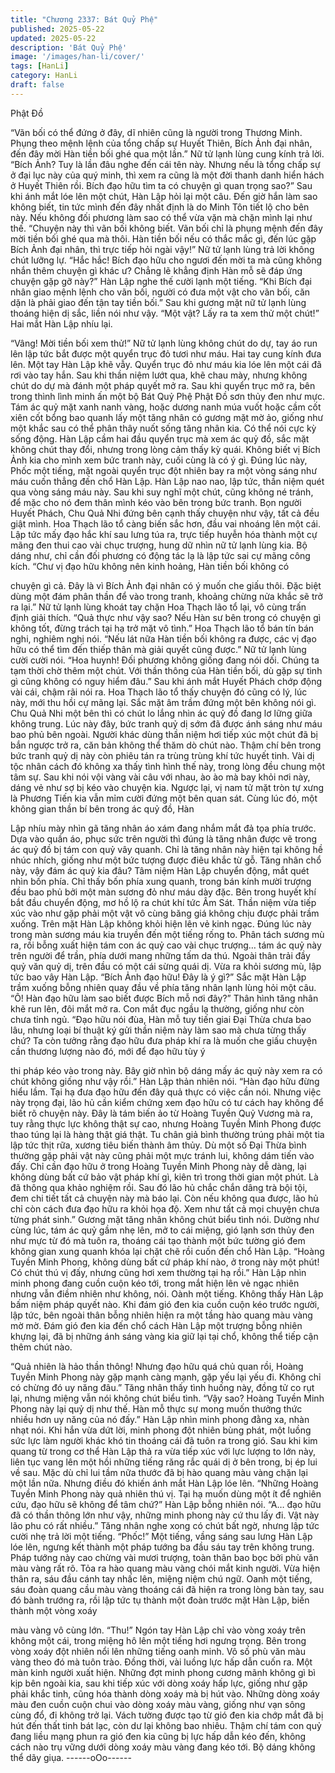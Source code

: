 ```yaml
---
title: "Chương 2337: Bát Quỷ Phệ"
published: 2025-05-22
updated: 2025-05-22
description: 'Bát Quỷ Phệ'
image: '/images/han-li/cover/'
tags: [HanLi]
category: HanLi
draft: false
---
```


Phật Đồ

“Vãn bối có thể đứng ở đây, dĩ nhiên cũng là người trong Thương
Minh. Phụng theo mệnh lệnh của tổng chấp sự Huyết Thiên, Bích
Ảnh đại nhân, đến đây mời Hàn tiền bối ghé qua một lần.” Nữ tử
lạnh lùng cung kính trả lời.
“Bích Ảnh? Tuy là lần đâu nghe đến cái tên này. Nhưng nếu là
tổng chấp sự ở đại lục này của quý minh, thì xem ra cũng là một
đời thanh danh hiển hách ở Huyết Thiên rồi. Bích đạo hữu tìm ta
có chuyện gì quan trọng sao?” Sau khi ánh mắt lóe lên một chút,
Hàn Lập hỏi lại một câu.
Đến giờ hắn làm sao không biết, tin tức mình đến đây nhất định là
do Minh Tôn tiết lộ cho bên này. Nếu không đối phương làm sao
có thể vừa vặn mà chặn mình lại như thế.
“Chuyện này thì vãn bối không biết. Vãn bối chỉ là phụng mệnh
đến đây mời tiền bối ghé qua mà thôi. Hàn tiền bối nếu có thắc
mắc gì, đến lúc gặp Bích Ảnh đại nhân, thì trực tiếp hỏi ngài vậy!”
Nữ tử lạnh lùng trả lời không chút lưỡng lự.
“Hắc hắc! Bích đạo hữu cho ngươi đến mời ta mà cũng không
nhắn thêm chuyện gì khác ư? Chẳng lẽ khẳng định Hàn mỗ sẽ
đáp ứng chuyện gặp gỡ này?” Hàn Lập nghe thế cười lạnh một
tiếng.
“Khi Bích đại nhân giao mệnh lệnh cho vãn bối, người có đưa một
vật cho vãn bối, căn dặn là phải giao đến tận tay tiền bối.” Sau khi
gương mặt nữ tử lạnh lùng thoáng hiện dị sắc, liền nói như vậy.
“Một vật? Lấy ra ta xem thử một chút!” Hai mắt Hàn Lập nhíu lại.

“Vâng! Mời tiền bối xem thử!” Nữ tử lạnh lùng không chút do dự,
tay áo run lên lập tức bắt được một quyển trục đỏ tươi như máu.
Hai tay cung kính đưa lên.
Một tay Hàn Lập khẽ vẫy. Quyển trục đỏ như máu kia lóe lên một
cái đã rơi vào tay hắn. Sau khi thần niệm lướt qua, khẽ chau mày,
nhưng không chút do dự mà đánh một pháp quyết mở ra.
Sau khi quyển trục mở ra, bên trong thình lình minh ấn một bộ Bát
Quỷ Phệ Phật Đồ sơn thủy đen như mực.
Tám ác quỷ mặt xanh nanh vàng, hoặc dương nanh múa vuốt
hoặc cầm cốt xiên cốt bổng bao quanh lấy một tăng nhân có
gương mặt mờ ảo, giống như một khắc sau có thể phân thây nuốt
sống tăng nhân kia. Có thể nói cực kỳ sống động.
Hàn Lập cầm hai đầu quyển trục mà xem ác quỷ đồ, sắc mặt
không chút thay đổi, nhưng trong lòng cảm thấy kỳ quái. Không
biết vị Bích Ảnh kia cho mình xem bức tranh này, cuối cùng là có
ý gì.
Đúng lúc này, Phốc một tiếng, mặt ngoài quyển trục đột nhiên bay
ra một vòng sáng như máu cuốn thẳng đến chổ Hàn Lập.
Hàn Lập nao nao, lập tức, thần niệm quét qua vòng sáng máu
này. Sau khi suy nghĩ một chút, cũng không né tránh, để mặc cho
nó đem thân mình kéo vào bên trong bức tranh.
Bọn người Huyết Phách, Chu Quả Nhi đứng bên cạnh thấy
chuyện như vậy, tất cả đều giật mình.
Hoa Thạch lão tổ càng biến sắc hơn, đầu vai nhoáng lên một cái.
Lập tức mấy đạo hắc khí sau lưng túa ra, trực tiếp huyễn hóa
thành một cự mãng đen thui cao vài chục trượng, hung dữ nhìn
nữ tử lạnh lùng kia.
Bộ dáng như, chỉ cần đối phương có động tác lạ là lập tức sai cự
mãng công kích.
“Chư vị đạo hữu không nên kinh hoảng, Hàn tiền bối không có

chuyện gì cả. Đây là vì Bích Ảnh đại nhân có ý muốn che giấu
thôi. Đặc biệt dùng một đám phân thần để vào trong tranh,
khoảng chừng nửa khắc sẽ trở ra lại.” Nữ tử lạnh lùng khoát tay
chặn Hoa Thạch lão tổ lại, vô cùng trấn định giải thích.
“Quả thực như vậy sao? Nếu Hàn sư bên trong có chuyện gì
không tốt, đừng trách tại hạ trở mặt vô tình.” Hoa Thạch lão tổ
bán tín bán nghi, nghiêm nghị nói.
“Nếu lát nữa Hàn tiền bối không ra được, các vị đạo hữu có thể
tìm đến thiếp thân mà giải quyết cũng được.” Nữ tử lạnh lùng
cười cười nói.
“Hoa huynh! Đối phương không giống đang nói dối. Chúng ta tạm
thời chờ thêm một chút. Với thần thông của Hàn tiền bối, dù gặp
sự tình gì cũng không có nguy hiểm đâu.” Sau khi ánh mắt Huyết
Phách chớp động vài cái, chậm rãi nói ra.
Hoa Thạch lão tổ thấy chuyện đó cũng có lý, lúc này, mới thu hồi
cự mãng lại. Sắc mặt âm trầm đứng một bên không nói gì.
Chu Quả Nhi một bên thì có chút lo lắng nhìn ác quỷ đồ đang lơ
lững giữa không trung.
Lúc này đây, bức tranh quỷ dị sớm đã được ánh sáng như máu
bao phủ bên ngoài. Người khác dùng thần niệm hơi tiếp xúc một
chút đã bị bắn ngược trở ra, căn bản không thể thăm dò chút nào.
Thậm chí bên trong bức tranh quỷ dị này còn phiêu tán ra trùng
trùng khí tức huyết tinh.
Vài dị tộc nhân cách đó không xa thấy tình hình thế này, trong
lòng đều chung một tâm sự. Sau khi nói vội vàng vài câu với
nhau, ào ào mà bay khỏi nơi này, dáng vẻ như sợ bị kéo vào
chuyện kia.
Ngược lại, vị nam tử mặt tròn tự xưng là Phương Tiến kia vẫn
mỉm cười đứng một bên quan sát.
Cùng lúc đó, một không gian thần bí bên trong ác quỷ đồ, Hàn

Lập nhíu mày nhìn gã tăng nhân áo xám đang nhắm mắt đả tọa
phía trước.
Dựa vào quần áo, phục sức trên người thì đúng là tăng nhân
được vẽ trong ác quỷ đồ bị tám con quỷ vây quanh.
Chỉ là tăng nhân này hiện tại không hề nhúc nhích, giống như một
bức tượng được điêu khắc từ gỗ.
Tăng nhân chổ này, vậy đám ác quỷ kia đâu?
Tâm niệm Hàn Lập chuyển động, mắt quét nhìn bốn phía.
Chỉ thấy bốn phía xung quanh, trong bán kính mười trượng đều
bao phủ bởi một màn sương đỏ như máu dày đặc.
Bên trong huyết khí bắt đầu chuyển động, mơ hồ lộ ra chút khí
tức Âm Sát. Thần niệm vừa tiếp xúc vào như gặp phải một vật vô
cùng băng giá không chịu được phải trầm xuống.
Trên mặt Hàn Lập không khỏi hiện lên vẻ kinh ngạc.
Đúng lúc này trong màn sương máu kia truyền đến một tiếng rống
to. Phân tách sương mù ra, rồi bỗng xuất hiện tám con ác quỷ
cao vài chục trượng… tám ác quỷ này trên người để trần, phía
dưới mang những tấm da thú. Ngoài thân trải đầy quỷ văn quỷ dị,
trên đầu có một cái sừng quái dị. Vừa ra khỏi sương mù, lập tức
bao vây Hàn Lập.
“Bích Ảnh đạo hữu! Đây là ý gì?” Sắc mặt Hàn Lập trầm xuống
bỗng nhiên quay đầu về phía tăng nhân lạnh lùng hỏi một câu.
“Ô! Hàn đạo hữu làm sao biết được Bích mỗ nơi đây?” Thân hình
tăng nhân khẽ run lên, đôi mắt mở ra. Con mắt đục ngầu lạ
thường, giống như còn chưa tỉnh ngủ.
“Đạo hữu nói đùa, Hàn mỗ tuy tiến giai Đại Thừa chưa bao lâu,
nhưng loại bí thuật ký gửi thần niệm này làm sao mà chưa từng
thấy chứ? Ta còn tưởng rằng đạo hữu đưa pháp khí ra là muốn
che giấu chuyện cần thương lượng nào đó, mới để đạo hữu tùy ý

thi pháp kéo vào trong này. Bây giờ nhìn bộ dáng mấy ác quỷ này
xem ra có chút không giống như vậy rồi.” Hàn Lập thản nhiên nói.
“Hàn đạo hữu đừng hiểu lầm. Tại hạ đưa đạo hữu đến đây quả
thực có việc cần nói. Nhưng việc này trọng đại, lão hủ cần kiểm
chứng xem đạo hữu có tư cách hay không để biết rõ chuyện này.
Đây là tám biến ảo từ Hoàng Tuyền Quỷ Vương mà ra, tuy rằng
thực lực không thật sự cao, nhưng Hoàng Tuyền Minh Phong
được thao túng lại là hàng thật giá thật. Tu chân giả bình thường
trúng phải một tia lập tức thịt rữa, xương tiêu biến thành âm thủy.
Dù một số Đại Thừa bình thường gặp phải vật này cũng phải một
mực tránh lui, không dám tiến vào đấy. Chỉ cần đạo hữu ở trong
Hoàng Tuyền Minh Phong này dễ dàng, lại không dùng bất cứ
bảo vật pháp khí gì, kiên trì trong thời gian một phút. Là đã thông
qua khảo nghiệm rồi. Sau đó lão hủ chắc chắn dâng trà bội tội,
đem chi tiết tất cả chuyện này mà báo lại. Còn nếu không qua
được, lão hủ chỉ còn cách đưa đạo hữu ra khỏi họa độ. Xem như
tất cả mọi chuyện chưa từng phát sinh.” Gương mặt tăng nhân
không chút biểu tình nói.
Dường như cùng lúc, tám ác quỷ gầm nhẹ lên, mở to cái miệng,
gió lạnh sơn thủy đen như mực từ đó mà tuôn ra, thoáng cái tạo
thành một bức tường gió đem không gian xung quanh khóa lại
chặt chẽ rồi cuốn đến chổ Hàn Lập.
“Hoàng Tuyền Minh Phong, không dùng bất cứ pháp khí nào, ở
trong này một phút! Có chút thú vị đấy, nhưng cũng hơi xem
thường tại hạ rồi.” Hàn Lập nhìn minh phong đang cuồn cuộn kéo
tới, trong mắt hiện lên vẻ ngạc nhiên nhưng vẫn điềm nhiên như
không, nói.
Oành một tiếng.
Không thấy Hàn Lập bấm niệm pháp quyết nào. Khi đám gió đen
kia cuồn cuộn kéo trước người, lập tức, bên ngoài thân bỗng
nhiên hiện ra một tầng hào quang màu vàng mờ mờ.
Đám gió đen kia đến chổ cách Hàn Lập một trượng bỗng nhiên
khựng lại, đã bị những ánh sáng vàng kia giữ lại tại chổ, không
thể tiếp cận thêm chút nào.

“Quả nhiên là hảo thần thông! Nhưng đạo hữu quá chủ quan rồi,
Hoàng Tuyền Minh Phong này gặp mạnh càng mạnh, gặp yếu lại
yếu đi. Không chỉ có chừng đó uy năng đâu.” Tăng nhân thấy tình
huống này, đồng tử co rụt lại, nhưng miệng vẫn nói không chút
biểu tình.
“Vậy sao? Hoàng Tuyền Minh Phong này lại quỷ dị như thế. Hàn
mỗ thực sự mong muốn thưởng thức nhiều hơn uy năng của nó
đấy.” Hàn Lập nhìn minh phong đằng xa, nhàn nhạt nói.
Khi hắn vừa dứt lời, minh phong đột nhiên bùng phát, một luồng
sức lực làm người khác khó tin thoáng cái đã tuôn ra trong gió.
Sau khi kim quang từ trong cơ thể Hàn Lập thả ra vừa tiếp xúc
với lực lượng to lớn này, liên tục vang lên một hồi những tiếng
răng rắc quái dị ở bên trong, bị ép lui về sau.
Mặc dù chỉ lui tầm nữa thước đã bị hào quang màu vàng chặn lại
một lần nữa. Nhưng điều đó khiến ánh mắt Hàn Lập lóe lên.
“Những Hoàng Tuyền Minh Phong này quả nhiên thú vị. Tại hạ
muốn dùng một ít để nghiên cứu, đạo hữu sẽ không để tâm chứ?”
Hàn Lập bỗng nhiên nói.
“A… đạo hữu đã có thần thông lớn như vậy, những minh phong
này cứ thu lấy đi. Vật này lão phu có rất nhiều.” Tăng nhân nghe
xong có chút bất ngờ, nhưng lập tức cười nhẹ trả lời một tiếng.
“Phốc!” Một tiếng, vầng sáng sau lưng Hàn Lập lóe lên, ngưng kết
thành một pháp tướng ba đầu sáu tay trên không trung.
Pháp tướng này cao chừng vài mươi trượng, toàn thân bao bọc
bởi phù văn màu vàng rất rõ. Tỏa ra hào quang màu vàng chói
mắt kinh người. Vừa hiện thân ra, sáu đầu cánh tay nhấc lên,
miệng niệm chú ngữ.
Oanh một tiếng, sáu đoàn quang cầu màu vàng thoáng cái đã
hiện ra trong lòng bàn tay, sau đó bành trướng ra, rồi lập tức tụ
thành một đoàn trước mặt Hàn Lập, biến thành một vòng xoáy

màu vàng vô cùng lớn.
“Thu!”
Ngón tay Hàn Lập chỉ vào vòng xoáy trên không một cái, trong
miệng hô lên một tiếng hơi ngưng trọng.
Bên trong vòng xoáy đột nhiên nổi lên những tiếng oanh minh. Vô
số phù văn màu vàng theo đó mà tuôn trào. Đồng thời, vài luồng
lực hấp dẫn cuốn ra.
Một màn kinh người xuất hiện.
Những đợt minh phong cương mãnh không gì bì kịp bên ngoài
kia, sau khi tiếp xúc với dòng xoáy hấp lực, giống như gặp phải
khắc tinh, cũng hóa thành dòng xoáy mà bị hút vào.
Những dòng xoáy màu đen cuồn cuộn chui vào dòng xoáy màu
vàng, giống như vạn sông cùng đổ, đi không trở lại.
Vách tường được tạo từ gió đen kia chớp mắt đã bị hút đến thất
tinh bát lạc, còn dư lại không bao nhiêu.
Thậm chí tám con quỷ đang liều mạng phun ra gió đen kia cũng bị
lực hấp dẫn kéo đến, không cách nào trụ vững dưới dòng xoáy
màu vàng đang kéo tới. Bộ dáng không thể dãy giụa.
------oOo------
